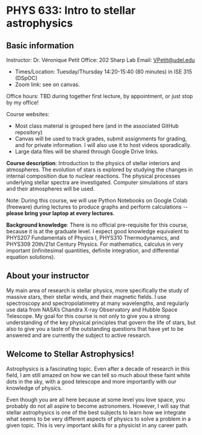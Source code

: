 # PHYS 633: Intro to stellar astrophysics

## Basic information

Instructor: Dr. Véronique Petit
Office: 202 Sharp Lab
Email: VPetit@udel.edu

* Times/Location: Tuesday/Thursday 14:20-15:40 (80 minutes) in ISE 315 (DSpOC)
* Zoom link: see on canvas. 

Office hours: TBD during together first lecture, by appointment, or just stop by my office!


Course websites: 

* Most class material is grouped here (and in the associated GitHub repository)
* Canvas will be used to track grades, submit assignments for grading, and for private information. I will also use it to host videos sporadically. 
* Large data files will be shared through Google Drive links.

**Course description**: Introduction to the physics of stellar interiors and atmospheres. The evolution of stars is explored by studying the changes in internal composition due to nuclear reactions. The physical processes underlying stellar spectra are investigated. Computer simulations of stars and their atmospheres will be used.

Note: During this course, we will use Python Notebooks on Google Colab (freeware) during lectures to produce graphs and perform calculations -- **please bring your laptop at every lectures**.

**Background knowledge**: There is no official pre-requisite for this course, because it is at the graduate level. I expect good knowledge equivalent to PHYS207 Fundamentals of Physics I, PHYS310 Thermodynamics, and PHYS309 20th/21st Century Physics. For mathematics, calculus in very important (infinitesimal quantities, definite integration, and differential equation solutions). 

## About your instructor
My main area of research is stellar physics, more specifically the study of massive stars, their stellar winds, and their magnetic fields. I use spectroscopy and spectropolatimetry at many wavelengths, and regularly use data from NASA’s Chandra X-ray Observatory and Hubble Space Telescope. My goal for this course is not only to give you a strong understanding of the key physical principles that govern the life of stars, but also to give you a taste of the outstanding questions that have yet to be answered and are currently the subject to active research.

## Welcome to Stellar Astrophysics!

Astrophysics is a fascinating topic. Even after a decade of research in this field, I am still amazed on how we can tell so much about these faint white dots in the sky, with a good telescope and more importantly with our knowledge of physics.

Even though you are all here because at some level you love space, you probably do not all aspire to become astronomers. However, I will say that stellar astrophysics is one of the best subjects to learn how we integrate what seems to be very different aspects of physics to solve a problem in a given topic. This is very important skills for a physicist in any career path.